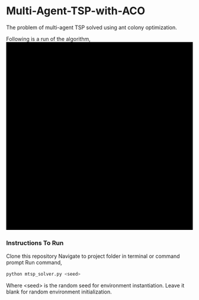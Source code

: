 # Multi-Agent-TSP-with-ACO
The problem of multi-agent TSP solved using ant colony optimization.

Following is a run of the algorithm,
![](mtsp_aco_animation.gif)



### Instructions To Run
Clone this repository
Navigate to project folder in terminal or command prompt
Run command,
```bash
python mtsp_solver.py <seed>
```
Where \<seed\> is the random seed for environment instantiation.
Leave it blank for random environment initialization.

